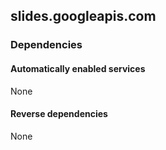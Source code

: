 ## slides.googleapis.com

### Dependencies

#### Automatically enabled services

None

#### Reverse dependencies

None
